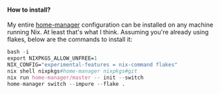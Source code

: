 #### How to install?

My entire [home-manager](https://github.com/nix-community/home-manager) configuration can be installed on any machine running Nix. At least
that's what I think. Assuming you're already using flakes, below are the commands to install it:

```nix
bash -i
export NIXPKGS_ALLOW_UNFREE=1
NIX_CONFIG="experimental-features = nix-command flakes"
nix shell nixpkgs#home-manager nixpkgs#git
nix run home-manager/master -- init --switch
home-manager switch --impure --flake .
```
